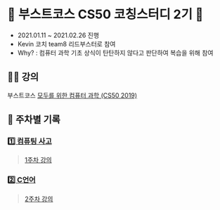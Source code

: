 # 🚀 부스트코스 CS50 코칭스터디 2기 🚀
* 2021.01.11 ~ 2021.02.26 진행
* Kevin 코치 team8 리드부스터로 참여
* Why? : 컴퓨터 과학 기초 상식이 탄탄하지 않다고 판단하여 복습을 위해 참여

## 👨‍🏫 강의
부스트코스 [모두를 위한 컴퓨터 과학 (CS50 2019)](https://www.boostcourse.org/cs112)

## 🌈 주차별 기록

### [1️⃣ 컴퓨팅 사고](Week1_ComputingThinking)
> [1주차 강의](https://www.boostcourse.org/cs112/joinLectures/41485)

### [2️⃣ C언어](Week2_CLanguage)
> [2주차 강의](https://www.boostcourse.org/cs112/joinLectures/41486)
